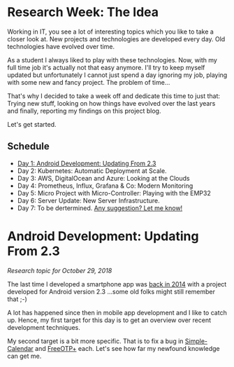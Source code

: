 Research Week: The Idea
=======================

Working in IT, you see a lot of interesting topics which you like to take a closer look at.
New projects and technologies are developed every day.
Old technologies have evolved over time.

As a student I always liked to play with these technologies.
Now, with my full time job it's actually not that easy anymore.
I'll try to keep myself updated but unfortunately
I cannot just spend a day ignoring my job,
playing with some new and fancy project.
The problem of time…

That's why I decided to take a week off and dedicate this time to just that:
Trying new stuff, looking on how things have evolved over the last years
and finally, reporting my findings on this project blog.

Let's get started.


Schedule
--------

- [Day 1: Android Development: Updating From 2.3
  ](#android-development-updating-from-23)
- Day 2: Kubernetes: Automatic Deployment at Scale.
- Day 3: AWS, DigitalOcean and Azure: Looking at the Clouds
- Day 4: Prometheus, Influx, Grafana & Co: Modern Monitoring
- Day 5: Micro Project with Micro-Controller: Playing with the EMP32
- Day 6: Server Update: New Server Infrastructure.
- Day 7: To be dertermined. [Any suggestion? Let me know!
  ](https://twitter.com/intent/tweet?text=@larskiesow,%20look%20at%20this%20as%20part%20of%20your%20)


Android Development: Updating From 2.3
======================================

*Research topic for October 29, 2018*

The last time I developed a smartphone app was [back in 2014](https://github.com/lkiesow/andCA)
with a project developed for Android version 2.3
…some old folks might still remember that ;-)

A lot has happened since then in mobile app development and I like to catch up.
Hence, my first target for this day is to get an overview over recent
development techniques.

My second target is a bit more specific. That is to fix a bug in
[Simple-Calendar](https://github.com/SimpleMobileTools/Simple-Calendar) and
[FreeOTP+](https://github.com/helloworld1/FreeOTPPlus) each.
Let's see how far my newfound knowledge can get me.
